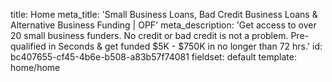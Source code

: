 title: Home
meta_title: 'Small Business Loans, Bad Credit Business Loans & Alternative Business Funding | OPF'
meta_description: 'Get access to over 20 small business funders. No credit or bad credit is not a problem. Pre-qualified in Seconds & get funded $5K - $750K in no longer than 72 hrs.'
id: bc407655-cf45-4b6e-b508-a83b57f74081
fieldset: default
template: home/home
